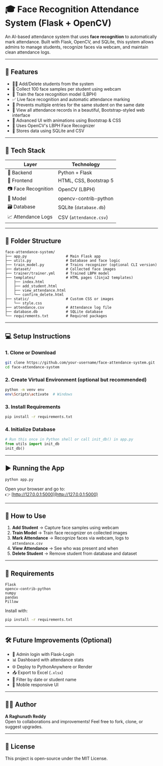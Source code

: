 
# 🎓 Face Recognition Attendance System (Flask + OpenCV)

An AI-based attendance system that uses **face recognition** to automatically mark attendance. Built with Flask, OpenCV, and SQLite, this system allows admins to manage students, recognize faces via webcam, and maintain clean attendance logs.

---

## 🚀 Features

- 🧑‍🎓 Add/Delete students from the system
- 📸 Collect 100 face samples per student using webcam
- 🤖 Train the face recognition model (LBPH)
- ✅ Live face recognition and automatic attendance marking
- 📅 Prevents multiple entries for the same student on the same date
- 📁 View all attendance records in a beautiful, Bootstrap-styled web interface
- 🎨 Advanced UI with animations using Bootstrap & CSS
- 🧠 Uses OpenCV's LBPH Face Recognizer
- 💾 Stores data using SQLite and CSV

---

## 🧰 Tech Stack

| Layer          | Technology          |
|----------------|---------------------|
| 🎯 Backend     | Python + Flask      |
| 🎨 Frontend    | HTML, CSS, Bootstrap 5 |
| 📷 Face Recognition | OpenCV (LBPH)    |
| 🧠 Model       | opencv-contrib-python |
| 🗃️ Database    | SQLite (`database.db`) |
| 📈 Attendance Logs | CSV (`attendance.csv`) |

---

## 📁 Folder Structure

```
face-attendance-system/
├── app.py                  # Main Flask app
├── utils.py                # Database and face logic
├── train_model.py          # Trains recognizer (optional CLI version)
├── dataset/                # Collected face images
├── trainer/trainer.yml     # Trained LBPH model
├── templates/              # HTML pages (Jinja2 templates)
│   ├── index.html
│   ├── add_student.html
│   ├── view_attendance.html
│   └── confirm_delete.html
├── static/                 # Custom CSS or images
│   └── style.css
├── attendance.csv          # Attendance log file
├── database.db             # SQLite database
└── requirements.txt        # Required packages
```

---

## 💻 Setup Instructions

### 1. Clone or Download
```bash
git clone https://github.com/your-username/face-attendance-system.git
cd face-attendance-system
```

### 2. Create Virtual Environment (optional but recommended)
```bash
python -m venv env
env\Scripts\activate  # Windows
```

### 3. Install Requirements
```bash
pip install -r requirements.txt
```

### 4. Initialize Database
```python
# Run this once in Python shell or call init_db() in app.py
from utils import init_db
init_db()
```

---

## ▶️ Running the App

```bash
python app.py
```

Open your browser and go to:  
👉 [http://127.0.0.1:5000](http://127.0.0.1:5000)

---

## 🧪 How to Use

1. **Add Student** → Capture face samples using webcam
2. **Train Model** → Train face recognizer on collected images
3. **Mark Attendance** → Recognize faces via webcam, logs to `attendance.csv`
4. **View Attendance** → See who was present and when
5. **Delete Student** → Remove student from database and dataset

---

## 📌 Requirements

```text
Flask
opencv-contrib-python
numpy
pandas
Pillow
```

Install with:
```bash
pip install -r requirements.txt
```

---

## 🛠 Future Improvements (Optional)

- 🔐 Admin login with Flask-Login
- 📊 Dashboard with attendance stats
- 🌐 Deploy to PythonAnywhere or Render
- 📤 Export to Excel (`.xlsx`)
- 🔎 Filter by date or student name
- 📱 Mobile responsive UI

---

## 👨‍💻 Author

**A Raghunath Reddy**  
Open to collaborations and improvements! Feel free to fork, clone, or suggest upgrades.

---

## 📜 License

This project is open-source under the MIT License.
